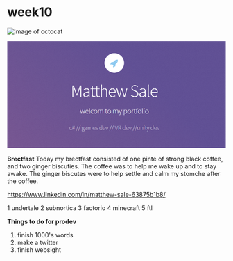 # week10

![image of octocat](https://www.google.com/url?sa=i&url=https%3A%2F%2Fgithub.com%2Foctocat&psig=AOvVaw39TkjtBsj8gwBc5Xkd4vsy&ust=1606905732528000&source=images&cd=vfe&ved=0CAIQjRxqFwoTCNjMy7_MrO0CFQAAAAAdAAAAABAD)

![capture](Capture.PNG)

**Brectfast**
Today my brectfast consisted of one pinte of strong black coffee, and two ginger biscuties. The coffee was to help me wake up and to stay awake. The ginger biscutes were to help settle and calm my stomche after the coffee.

https://www.linkedin.com/in/matthew-sale-63875b1b8/

1 undertale
2 subnortica
3 factorio
4 minecraft
5 ftl

**Things to do for prodev**
1. finish 1000's words
2. make a twitter
3. finish websight
